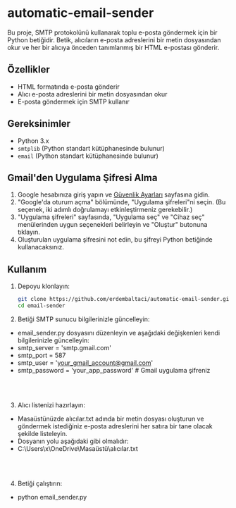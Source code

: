 # automatic-email-sender

Bu proje, SMTP protokolünü kullanarak toplu e-posta göndermek için bir Python betiğidir. Betik, alıcıların e-posta adreslerini bir metin dosyasından okur ve her bir alıcıya önceden tanımlanmış bir HTML e-postası gönderir.

## Özellikler

- HTML formatında e-posta gönderir
- Alıcı e-posta adreslerini bir metin dosyasından okur
- E-posta göndermek için SMTP kullanır

## Gereksinimler

- Python 3.x
- `smtplib` (Python standart kütüphanesinde bulunur)
- `email` (Python standart kütüphanesinde bulunur)

## Gmail'den Uygulama Şifresi Alma

1. Google hesabınıza giriş yapın ve [Güvenlik Ayarları](https://myaccount.google.com/security) sayfasına gidin.
2. "Google'da oturum açma" bölümünde, "Uygulama şifreleri"ni seçin. (Bu seçenek, iki adımlı doğrulamayı etkinleştirmeniz gerekebilir.)
3. "Uygulama şifreleri" sayfasında, "Uygulama seç" ve "Cihaz seç" menülerinden uygun seçenekleri belirleyin ve "Oluştur" butonuna tıklayın.
4. Oluşturulan uygulama şifresini not edin, bu şifreyi Python betiğinde kullanacaksınız.

## Kullanım

1. Depoyu klonlayın:

   ```bash
   git clone https://github.com/erdembaltaci/automatic-email-sender.git
   cd email-sender
   
2. Betiği SMTP sunucu bilgilerinizle güncelleyin:
 - email_sender.py dosyasını düzenleyin ve aşağıdaki değişkenleri kendi bilgilerinizle güncelleyin:
 - smtp_server = 'smtp.gmail.com'
 - smtp_port = 587
 - smtp_user = 'your_gmail_account@gmail.com'
 - smtp_password = 'your_app_password'  # Gmail uygulama şifreniz 

<br>
<br>

3. Alıcı listenizi hazırlayın:
  - Masaüstünüzde alıcılar.txt adında bir metin dosyası oluşturun ve göndermek istediğiniz e-posta adreslerini her satıra bir tane olacak şekilde listeleyin.
  - Dosyanın yolu aşağıdaki gibi olmalıdır:
  - C:\\Users\\x\\OneDrive\\Masaüstü\\alıcılar.txt

   <br>

   <br>


4. Betiği çalıştırın:
  - python email_sender.py
